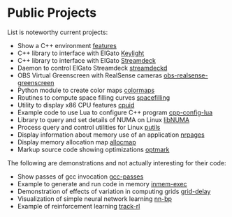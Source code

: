 Public Projects
===============

List is noteworthy current projects:

*    Show a C++ environment [features](https://github.com/drepper/c--features)
*    C++ library to interface with ElGato [Keylight](https://github.com/drepper/keylightpp)
*    C++ library to interface with ElGato [Streamdeck](https://github.com/drepper/streamdeckpp)
*    Daemon to control ElGato Streamdeck [streamdeckd](https://github.com/drepper/streameckd)
*    OBS Virtual Greenscreen with RealSense cameras [obs-realsense-greenscreen](https://github.com/drepper/obs-realsense-greenscreen)
*    Python module to create color maps [colormaps](https://github.com/drepper/colormaps)
*    Routines to compute space filling curves [spacefilling](https://github.com/drepper/spacefilling)
*    Utility to display x86 CPU features [cpuid](https://github.com/drepper/cpuid)
*    Example code to use Lua to configure C++ program [cpp-config-lua](https://github.com/drepper/cpp-config-lua)
*    Library to query and set details of NUMA on Linux [libNUMA](https://github.com/drepper/libNUMA)
*    Process query and control utilities for Linux [putils](https://github.com/drepper/putils)
*    Display information about memory use of an application [nrpages](https://github.com/drepper/nrpages)
*    Display memory allocation map [allocmap](https://github.com/drepper/allocmap)
*    Markup source code showing optimizations [optmark](https://github.com/drepper/optmark)

The following are demonstrations and not actually interesting for their code:
*    Show passes of gcc invocation [gcc-passes](https://github.com/drepper/gcc-passes)
*    Example to generate and run code in memory [inmem-exec](https://github.com/drepper/inmem-exec)
*    Demonstration of effects of variation in computing grids [grid-delay](https://github.com/drepper/grid-delay)
*    Visualization of simple neural network learning [nn-bp](https://github.com/drepper/nn-bp)
*    Example of reinforcement learning [track-rl](https://github.com/drepper/track-rl)
